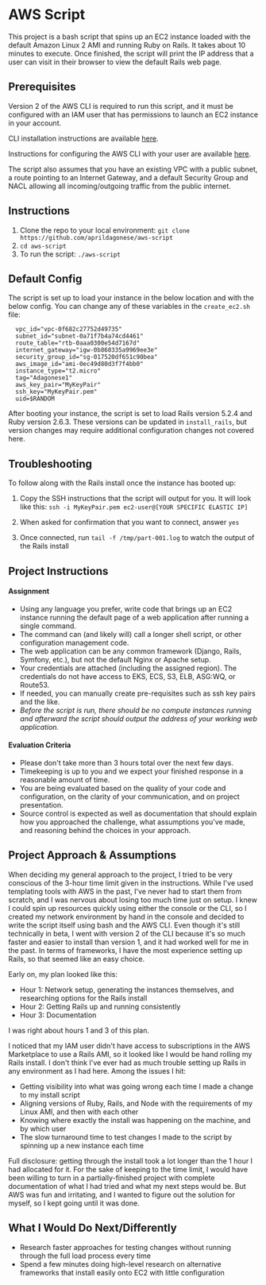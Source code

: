 # AWS Script

This project is a bash script that spins up an EC2 instance loaded with the default Amazon Linux 2 AMI and running Ruby on Rails. It takes about 10 minutes to execute. Once finished, the script will print the IP address that a user can visit in their browser to view the default Rails web page.

## Prerequisites

Version 2 of the AWS CLI is required to run this script, and it must be configured with an IAM user that has permissions to launch an EC2 instance in your account.

CLI installation instructions are available [here](https://docs.aws.amazon.com/cli/latest/userguide/install-cliv2-linux-mac.html#cliv2-linux-mac-remove).

Instructions for configuring the AWS CLI with your user are available [here](https://docs.aws.amazon.com/cli/latest/userguide/cli-chap-configure.html).

The script also assumes that you have an existing VPC with a public subnet, a route pointing to an Internet Gateway, and a default Security Group and NACL allowing all incoming/outgoing traffic from the public internet.

## Instructions

  1. Clone the repo to your local environment:
    `git clone https://github.com/aprildagonese/aws-script`
  2. `cd aws-script`
  3. To run the script: `./aws-script`

## Default Config

The script is set up to load your instance in the below location and with the below config. You can change any of these variables in the `create_ec2.sh` file:

```
  vpc_id="vpc-0f682c27752d49735"
  subnet_id="subnet-0a71f7b4a74cd4461"
  route_table="rtb-0aaa0300e54d7167d"
  internet_gateway="igw-0b860335a9969ee3e"
  security_group_id="sg-017520df651c90bea"
  aws_image_id="ami-0ec49d80d3f7f4bb0"
  instance_type="t2.micro"
  tag="Adagonese1"
  aws_key_pair="MyKeyPair"
  ssh_key="MyKeyPair.pem"
  uid=$RANDOM
```

After booting your instance, the script is set to load Rails version 5.2.4 and Ruby version 2.6.3. These versions can be updated in `install_rails`, but version changes may require additional configuration changes not covered here.

## Troubleshooting

To follow along with the Rails install once the instance has booted up:
  1. Copy the SSH instructions that the script will output for you. It will look like this: `ssh -i MyKeyPair.pem ec2-user@[YOUR SPECIFIC ELASTIC IP]`

  2. When asked for confirmation that you want to connect, answer `yes`

  3. Once connected, run `tail -f /tmp/part-001.log` to watch the output of the Rails install

## Project Instructions

#### Assignment

* Using any language you prefer, write code that brings up an EC2 instance running the default page of a web application after running a single command.
* The command can (and likely will) call a longer shell script, or other configuration management code.
* The web application can be any common framework (Django, Rails, Symfony, etc.), but not the default Nginx or Apache setup.
* Your credentials are attached (including the assigned region). The credentials do not have access to EKS, ECS, S3, ELB, ASG:WQ, or Route53.
* If needed, you can manually create pre-requisites such as ssh key pairs and the like.
* _Before the script is run, there should be no compute instances running and afterward the script should output the address of your working web application._

#### Evaluation Criteria

* Please don't take more than 3 hours total over the next few days.
* Timekeeping is up to you and we expect your finished response in a reasonable amount of time.
* You are being evaluated based on the quality of your code and configuration, on the clarity of your communication, and on project presentation.
* Source control is expected as well as documentation that should explain how you approached the challenge, what assumptions you've made, and reasoning behind the choices in your approach.

## Project Approach & Assumptions

When deciding my general approach to the project, I tried to be very conscious of the 3-hour time limit given in the instructions. While I've used templating tools with AWS in the past, I've never had to start them from scratch, and I was nervous about losing too much time just on setup. I knew I could spin up resources quickly using either the console or the CLI, so I created my network environment by hand in the console and decided to write the script itself using bash and the AWS CLI. Even though it's still technically in beta, I went with version 2 of the CLI because it's so much faster and easier to install than version 1, and it had worked well for me in the past. In terms of frameworks, I have the most experience setting up Rails, so that seemed like an easy choice.

Early on, my plan looked like this:

  - Hour 1: Network setup, generating the instances themselves, and researching options for the Rails install
  - Hour 2: Getting Rails up and running consistently
  - Hour 3: Documentation

I was right about hours 1 and 3 of this plan.

I noticed that my IAM user didn't have access to subscriptions in the AWS Marketplace to use a Rails AMI, so it looked like I would be hand rolling my Rails install. I don't think I've ever had as much trouble setting up Rails in any environment as I had here. Among the issues I hit:

 - Getting visibility into what was going wrong each time I made a change to my install script
 - Aligning versions of Ruby, Rails, and Node with the requirements of my Linux AMI, and then with each other
 - Knowing where exactly the install was happening on the machine, and by which user
 - The slow turnaround time to test changes I made to the script by spinning up a new instance each time

 Full disclosure: getting through the install took a lot longer than the 1 hour I had allocated for it. For the sake of keeping to the time limit, I would have been willing to turn in a partially-finished project with complete documentation of what I had tried and what my next steps would be. But AWS was fun and irritating, and I wanted to figure out the solution for myself, so I kept going until it was done.

## What I Would Do Next/Differently

  - Research faster approaches for testing changes without running through the full load process every time
  - Spend a few minutes doing high-level research on alternative frameworks that install easily onto EC2 with little configuration
